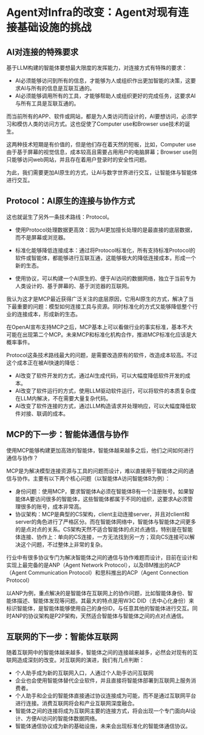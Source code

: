 # Agent对Infra的改变：Agent对现有连接基础设施的挑战

## AI对连接的特殊要求

基于LLM构建的智能体要想最大限度的发挥能力，对连接方式有特殊的要求：
- AI必须能够访问到所有的信息，才能够为人或组织作出更加智能的决策，这要求AI与所有的信息是互联互通的。
- AI必须能够调用所有的工具，才能够帮助人或组织更好的完成任务，这要求AI与所有工具是互联互通的。

而当前所有的APP、软件或网站，都是为人类访问而设计的，AI要想访问，必须学习和模仿人类的访问方式。这也促使了Computer use和Browser use技术的诞生。

这两种技术短期是有价值的，但是他们存在着天然的短板，比如，Computer use由于基于屏幕的视觉信息，成本较高且需要占用用户的电脑屏幕；Browser use则只能够访问web网站，并且存在着用户登录时的安全性问题。

为此，我们需要更加AI原生的方式，让AI与数字世界进行交互，让智能体与智能体进行交互。

## Protocol：AI原生的连接与协作方式

这也就诞生了另外一条技术路线：Protocol。

- 使用Protocol处理数据更高效：因为AI更加擅长处理的是最直接的底层数据，而不是屏幕或浏览器。

- 标准化能够降低连接成本：通过将Protocol标准化，所有支持标准Protocol的软件或智能体，都能够进行互联互通，这能够极大的降低连接成本，形成一个新的生态。

- 使用协议，可以构建一个AI原生的、便于AI访问的数据网络，独立于当前专为人类设计的、基于屏幕的、基于浏览器的互联网。

我认为这才是MCP最近获得广泛关注的底层原因，它用AI原生的方式，解决了当下最重要的问题：模型如何连接工具与资源。同时标准化的方式又能够降低整个行业的连接成本，形成新的生态。

在OpenAI宣布支持MCP之后，MCP基本上可以看做行业的事实标准，基本不大可能在出现第二个MCP。未来MCP和标准化机构合作，推进MCP标准化应该是大概率事件。

Protocol这条技术路线最大的问题，是需要改造原有的软件，改造成本较高。不过这个成本正在被AI快速的降低：
- AI改变了软件开发的方式，通过AI生成代码，可以大幅度降低软件开发的成本。
- AI改变了软件运行的方式，使用LLM驱动软件运行，可以将软件的本质复杂度在LLM内解决，不在需要大量复杂代码。
- AI改变了软件连接的方式，通过LLM构造请求并处理响应，可以大幅度降低软件对接、联调的成本。

## MCP的下一步：智能体通信与协作

使用MCP能够构建更加高效的智能体，智能体越来越多之后，他们之间如何进行通信与协作？

MCP是为解决模型连接资源与工具的问题而设计，难以直接用于智能体之间的通信与协作。主要有以下两个核心问题（以智能体A访问智能体B为例）：
- 身份问题：使用MCP，要求智能体A必须在智能体B有一个注册账号。如果智能体A要访问很多的智能体，这些智能体都属于不同的组织，这要求A必须管理很多的账号，成本非常高。
- 协议架构：MCP是典型的CS架构，client主动连接server，并且对client和server的角色进行了严格区分。而在智能体网络中，智能体与智能体之间更多的是点对点的关系。CS架构天然不适合智能体的点对点通信，特别是在智能体连接、协作上：单向的CS连接，一方无法找到另一方；双向CS连接可以解决这个问题，不过整体上非常的复杂。

行业中有很多协议专门为解决智能体之间的通信与协作难题而设计，目前在设计和实现上最完备的是ANP（Agent Network Protocol），以及IBM推出的ACP（Agent Communication Protocol）和思科推出的ACP（Agent Connection Protocol）

以ANP为例，重点解决的是智能体在互联网上的协作问题，比如智能体身份、智能体描述、智能体发现等问题。其最大的特点是用W3C DID（去中心化身份）来标识智能体，是智能体能够使用自己的身份ID，与任意其他的智能体进行交互。同时ANP的协议架构是P2P架构，天然适合智能体与智能体之间的点对点通信。

## 互联网的下一步：智能体互联网

随着互联网中的智能体越来越多，智能体之间的连接越来越多，必然会对现有的互联网造成深刻的改变。对互联网的演进，我们有几点判断：
- 个人助手成为新的互联网入口，人通过个人助手访问互联网
- 企业也会使用智能体替代企业软件，并且直接将智能体部署到互联网上服务消费者。
- 个人助手和企业的智能体直接通过协议连接成为可能，而不是通过互联网平台进行连接。消费互联网将会和产业互联网深度融合。
- 智能体之间的连接将成为互联网主要的连接方式，将会出现一个专门面向AI设计、方便AI访问的智能体数据网络。
- 智能体通信协议成为新的基础设施，未来会出现标准化的智能体通信协议。


